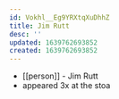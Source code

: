 ```yaml
---
id: Vokhl__Eg9YRXtqXuDhhZ
title: Jim Rutt
desc: ''
updated: 1639762693852
created: 1639762693852
---
```



- [[person]] - Jim Rutt
- appeared 3x at the stoa
